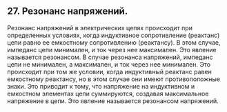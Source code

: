 ## 27. Резонанс напряжений. 
Резонанс напряжений в электрических цепях происходит при определенных условиях, когда индуктивное сопротивление (реактанс) цепи равно ее емкостному сопротивлению (реактансу). В этом случае, импеданс цепи минимален, и ток через нее максимален. Это явление называется резонансом.
В случае резонанса напряжений, импеданс цепи не минимален, а максимален, и ток через нее минимален. Это происходит при том же условии, когда индуктивный реактанс равен емкостному реактансу, но в этом случае они имеют противоположные знаки. Это приводит к тому, что напряжение на индуктивном и емкостном элементах цепи суммируются, создавая максимальное напряжение в цепи. Это явление называется резонансом напряжений.
